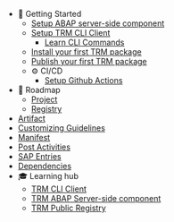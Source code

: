 - 🎉 Getting Started
	- [Setup ABAP server-side component](/server/docs/setup.md)
	- [Setup TRM CLI Client](/client/docs/setup.md)
		- [Learn CLI Commands](/client/docs/commands.md)
	- [Install your first TRM package](/client/docs/examples/install.md)
	- [Publish your first TRM package](/client/docs/examples/publish.md)
	- ⚙️ CI/CD
		- [Setup Github Actions](/client/docs/examples/githubActions.md)
- 🚀 Roadmap
	- [Project](/commons/roadmap.md)
	- [Registry](/registry/public/roadmap.md)
- [Artifact](/commons/artifact.md)
- [Customizing Guidelines](/commons/customizing_guidelines.md)
- [Manifest](/commons/manifest.md)
- [Post Activities](/commons/post_activities.md)
- [SAP Entries](/commons/sap_entries.md)
- [Dependencies](/commons/dependencies.md)
- 🎓 Learning hub
	- [TRM CLI Client](/client/README.md)
	- [TRM ABAP Server-side component](/server/README.md)
	- [TRM Public Registry](/registry/README.md#trm-registry)